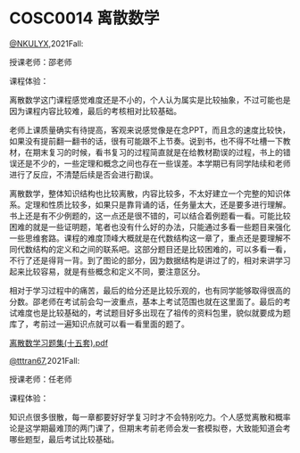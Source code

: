 
# COSC0014 离散数学

[@NKULYX](https://github.com/NKULYX),2021Fall:

授课老师：邵老师

课程体验：

离散数学这门课程感觉难度还是不小的，个人认为属实是比较抽象，不过可能也是因为课程内容比较难，最后的考核相对比较基础。

老师上课质量确实有待提高，客观来说感觉像是在念PPT，而且念的速度比较快，如果没有提前翻一翻书的话，很有可能跟不上节奏。说到书，也不得不吐槽一下教材，在期末复习的时候，看书复习的过程简直就是在给教材勘误的过程，书上的错误还是不少的，一些定理和概念之间也存在一些误差。本学期已有同学陆续和老师进行了反应，不清楚后续是否会进行勘误。

离散数学，整体知识结构也比较离散，内容比较多，不太好建立一个完整的知识体系。定理和性质比较多，如果只是靠背诵的话，任务量太大，还是要多进行理解。书上还是有不少例题的，这一点还是很不错的，可以结合着例题看一看。可能比较困难的就是一些证明题，笔者也没有什么好的办法，只能通过多看一些题目来强化一些思维套路。课程的难度顶峰大概就是在代数结构这一章了，重点还是要理解不同代数结构的定义和之间的联系吧。这部分题目还是比较困难的，可以多看一看，不行了还是得背一背。到了图论的部分，因为数据结构是讲过了的，相对来讲学习起来比较容易，就是有些概念和定义不同，要注意区分。

相对于学习过程中的痛苦，最后的给分还是比较乐观的，也有同学能够取得很高的分数。邵老师在考试前会勾一波重点，基本上考试范围也就在这里面了。最后的考试难度也是比较基础的，考试题目好多出现在了祖传的资料包里，貌似就要成为题库了，考前过一遍知识点就可以看一看里面的题了。

[离散数学习题集(十五套).pdf](https://github.com/Emanual20/Emanual20.github.io/files/7830032/default.pdf)



[@tttran67](https://github.com/tttran67),2021Fall:

授课老师：任老师

课程体验：

知识点很多很散，每一章都要好好学复习时才不会特别吃力。个人感觉离散和概率论是这学期最难顶的两门课了，但期末考前老师会发一套模拟卷，大致能知道会考哪些题型，最后考试比较基础。



